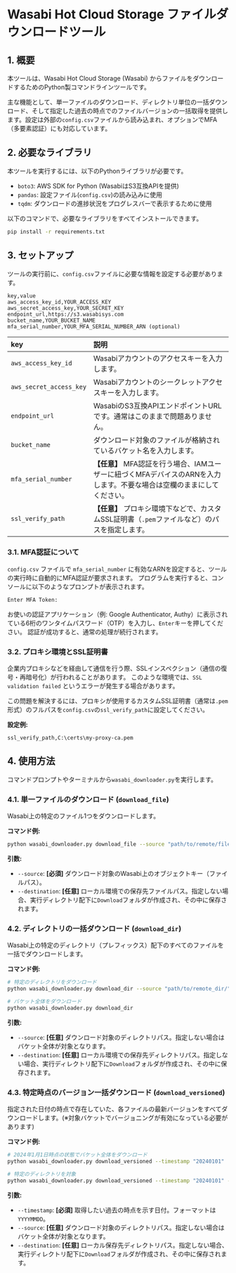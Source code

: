 # Wasabi Hot Cloud Storage ファイルダウンロードツール

## 1. 概要

本ツールは、Wasabi Hot Cloud Storage (Wasabi) からファイルをダウンロードするためのPython製コマンドラインツールです。

主な機能として、単一ファイルのダウンロード、ディレクトリ単位の一括ダウンロード、そして指定した過去の時点でのファイルバージョンの一括取得を提供します。設定は外部の`config.csv`ファイルから読み込まれ、オプションでMFA（多要素認証）にも対応しています。

## 2. 必要なライブラリ

本ツールを実行するには、以下のPythonライブラリが必要です。

- `boto3`: AWS SDK for Python (WasabiはS3互換APIを提供)
- `pandas`: 設定ファイル(`config.csv`)の読み込みに使用
- `tqdm`: ダウンロードの進捗状況をプログレスバーで表示するために使用

以下のコマンドで、必要なライブラリをすべてインストールできます。

```bash
pip install -r requirements.txt
```

## 3. セットアップ

ツールの実行前に、`config.csv`ファイルに必要な情報を設定する必要があります。

```csv
key,value
aws_access_key_id,YOUR_ACCESS_KEY
aws_secret_access_key,YOUR_SECRET_KEY
endpoint_url,https://s3.wasabisys.com
bucket_name,YOUR_BUCKET_NAME
mfa_serial_number,YOUR_MFA_SERIAL_NUMBER_ARN (optional)
```

| key | 説明 |
| :--- | :--- |
| `aws_access_key_id` | Wasabiアカウントのアクセスキーを入力します。 |
| `aws_secret_access_key` | Wasabiアカウントのシークレットアクセスキーを入力します。 |
| `endpoint_url` | WasabiのS3互換APIエンドポイントURLです。通常はこのままで問題ありません。 |
| `bucket_name` | ダウンロード対象のファイルが格納されているバケット名を入力します。 |
| `mfa_serial_number` | **【任意】** MFA認証を行う場合、IAMユーザーに紐づくMFAデバイスのARNを入力します。不要な場合は空欄のままにしてください。 |
| `ssl_verify_path` | **【任意】** プロキシ環境下などで、カスタムSSL証明書（`.pem`ファイルなど）のパスを指定します。 |

### 3.1. MFA認証について

`config.csv` ファイルで `mfa_serial_number` に有効なARNを設定すると、ツールの実行時に自動的にMFA認証が要求されます。
プログラムを実行すると、コンソールに以下のようなプロンプトが表示されます。

```bash
Enter MFA Token:
```

お使いの認証アプリケーション（例: Google Authenticator, Authy）に表示されている6桁のワンタイムパスワード（OTP）を入力し、`Enter`キーを押してください。
認証が成功すると、通常の処理が続行されます。

### 3.2. プロキシ環境とSSL証明書

企業内プロキシなどを経由して通信を行う際、SSLインスペクション（通信の復号・再暗号化）が行われることがあります。
このような環境では、`SSL validation failed` というエラーが発生する場合があります。

この問題を解決するには、プロキシが使用するカスタムSSL証明書（通常は`.pem`形式）のフルパスを`config.csv`の`ssl_verify_path`に設定してください。

**設定例:**
```csv
ssl_verify_path,C:\certs\my-proxy-ca.pem
```

## 4. 使用方法

コマンドプロンプトやターミナルから`wasabi_downloader.py`を実行します。

### 4.1. 単一ファイルのダウンロード (`download_file`)

Wasabi上の特定のファイル1つをダウンロードします。

**コマンド例:**
```bash
python wasabi_downloader.py download_file --source "path/to/remote/file.txt" --destination "C:\local\path\to\save\file.txt"
```

**引数:**
- `--source`: **[必須]** ダウンロード対象のWasabi上のオブジェクトキー（ファイルパス）。
- `--destination`: **[任意]** ローカル環境での保存先ファイルパス。指定しない場合、実行ディレクトリ配下に`Download`フォルダが作成され、その中に保存されます。

### 4.2. ディレクトリの一括ダウンロード (`download_dir`)

Wasabi上の特定のディレクトリ（プレフィックス）配下のすべてのファイルを一括でダウンロードします。

**コマンド例:**
```bash
# 特定のディレクトリをダウンロード
python wasabi_downloader.py download_dir --source "path/to/remote_dir/"

# バケット全体をダウンロード
python wasabi_downloader.py download_dir
```

**引数:**
- `--source`: **[任意]** ダウンロード対象のディレクトリパス。指定しない場合はバケット全体が対象となります。
- `--destination`: **[任意]** ローカル環境での保存先ディレクトリパス。指定しない場合、実行ディレクトリ配下に`Download`フォルダが作成され、その中に保存されます。

### 4.3. 特定時点のバージョン一括ダウンロード (`download_versioned`)

指定された日付の時点で存在していた、各ファイルの最新バージョンをすべてダウンロードします。(※対象バケットでバージョニングが有効になっている必要があります)

**コマンド例:**
```bash
# 2024年1月1日時点の状態でバケット全体をダウンロード
python wasabi_downloader.py download_versioned --timestamp "20240101"

# 特定のディレクトリを対象
python wasabi_downloader.py download_versioned --timestamp "20240101" --source "path/to/remote_dir/"
```

**引数:**
- `--timestamp`: **[必須]** 取得したい過去の時点を示す日付。フォーマットは`YYYYMMDD`。
- `--source`: **[任意]** ダウンロード対象のディレクトリパス。指定しない場合はバケット全体が対象となります。
- `--destination`: **[任意]** ローカル保存先ディレクトリパス。指定しない場合、実行ディレクトリ配下に`Download`フォルダが作成され、その中に保存されます。
